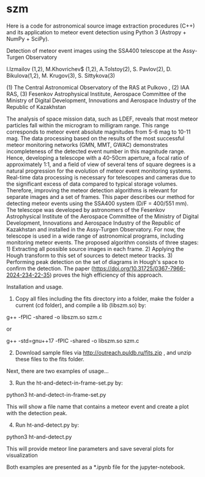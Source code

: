 # szm
Here is a code for astronomical source image extraction procedures (C++) and its application to meteor event detection using Python 3 (Astropy + NumPy + SciPy). 

Detection of meteor event images using the SSA400 telescope at the Assy-Turgen Observatory

I.Izmailov (1,2), M.Khovrichev$ (1,2), A.Tolstoy(2), S. Pavlov(2), D. Bikulova(1,2), M. Krugov(3), S. Sittykova(3)

(1) The Central Astronomical Observatory of the RAS at Pulkovo , 
(2) IAA RAS, 
(3) Fesenkov Astrophysical Institute, Aerospace Committee of the Ministry of Digital Development, Innovations and Aerospace Industry of the Republic of Kazakhstan


The analysis of space mission data, such as LDEF, reveals that most meteor particles fall within the microgram to milligram range. This range corresponds to meteor event absolute magnitudes from 5-6 mag to 10-11 mag. The data processing based on the results of the most successful meteor monitoring networks (GMN, MMT, GWAC) demonstrates incompleteness of the detected event number in this magnitude range. Hence, developing a telescope with a 40-50cm aperture, a focal ratio of approximately 1:1, and a field of view of several tens of square degrees is a natural progression for the evolution of meteor event monitoring systems. Real-time data processing is necessary for telescopes and cameras due to the significant excess of data compared to typical storage volumes. Therefore, improving the meteor detection algorithms is relevant for separate images and a set of frames. This paper describes our method for detecting meteor events using the SSA400 system (D/F = 400/551 mm). The telescope was developed by astronomers of the Fesenkov Astrophysical Institute of the Aerospace Committee of the Ministry of Digital Development, Innovations and Aerospace Industry of the Republic of Kazakhstan and installed in the Assy-Turgen Observatory. For now, the telescope is used in a wide range of astronomical programs, including monitoring meteor events. The proposed algorithm consists of three stages: 1) Extracting all possible source images in each frame. 2) Applying the Hough transform to this set of sources to detect meteor tracks. 3) Performing peak detection on the set of diagrams in Hough's space to confirm the detection. The paper (https://doi.org/10.31725/0367-7966-2024-234-22-35) proves the high efficiency of this approach.

Installation and usage.

1. Copy all files including the fits directory into a folder, make the folder a current (cd folder), and compile a lib (libszm.so) by: 

g++ -fPIC -shared -o libszm.so szm.c

or

g++ -std=gnu++17 -fPIC -shared -o libszm.so szm.c

2. Download sample files via http://outreach.puldb.ru/fits.zip , and unzip these files to the fits folder.

Next, there are two examples of usage...

3. Run the ht-and-detect-in-frame-set.py by:

python3 ht-and-detect-in-frame-set.py

This will show a file name that contains a meteor event and create a plot with the detection peak.

4. Run ht-and-detect.py by:

python3 ht-and-detect.py

This will provide meteor line parameters and save several plots for visualization

Both examples are presented as a *.ipynb file for the jupyter-notebook.
